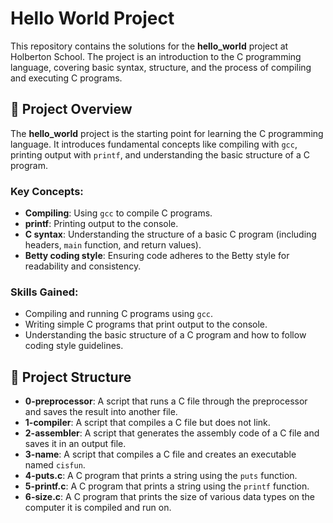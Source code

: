 # Hello World Project

This repository contains the solutions for the **hello_world** project at Holberton School. The project is an introduction to the C programming language, covering basic syntax, structure, and the process of compiling and executing C programs.

## 📝 Project Overview

The **hello_world** project is the starting point for learning the C programming language. It introduces fundamental concepts like compiling with `gcc`, printing output with `printf`, and understanding the basic structure of a C program.

### Key Concepts:
- **Compiling**: Using `gcc` to compile C programs.
- **printf**: Printing output to the console.
- **C syntax**: Understanding the structure of a basic C program (including headers, `main` function, and return values).
- **Betty coding style**: Ensuring code adheres to the Betty style for readability and consistency.

### Skills Gained:
- Compiling and running C programs using `gcc`.
- Writing simple C programs that print output to the console.
- Understanding the basic structure of a C program and how to follow coding style guidelines.

## 📂 Project Structure

- **0-preprocessor**: A script that runs a C file through the preprocessor and saves the result into another file.
- **1-compiler**: A script that compiles a C file but does not link.
- **2-assembler**: A script that generates the assembly code of a C file and saves it in an output file.
- **3-name**: A script that compiles a C file and creates an executable named `cisfun`.
- **4-puts.c**: A C program that prints a string using the `puts` function.
- **5-printf.c**: A C program that prints a string using the `printf` function.
- **6-size.c**: A C program that prints the size of various data types on the computer it is compiled and run on.
